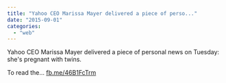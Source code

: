 ```yaml
---
title: "Yahoo CEO Marissa Mayer delivered a piece of perso..."
date: "2015-09-01"
categories: 
  - "web"
---
```


Yahoo CEO Marissa Mayer delivered a piece of personal news on Tuesday: she's pregnant with twins.

To read the... [fb.me/46B1FcTrm](http://fb.me/46B1FcTrm)
